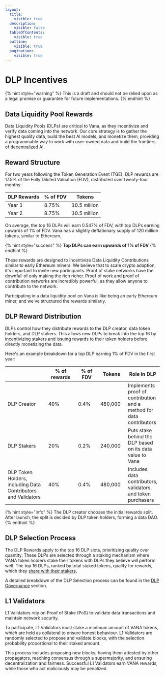 ```yaml
---
layout:
  title:
    visible: true
  description:
    visible: false
  tableOfContents:
    visible: true
  outline:
    visible: true
  pagination:
    visible: true
---
```


# DLP Incentives

{% hint style="warning" %}
This is a draft and should not be relied upon as a legal promise or guarantee for future implementations.
{% endhint %}

## Data Liquidity Pool Rewards

Data Liquidity Pools (DLPs) are critical to Vana, as they incentivize and verify data coming into the network. Our core strategy is to gather the highest quality data, build the best AI models, and monetize them, providing a programmable way to work with user-owned data and build the frontiers of decentralized AI.&#x20;

## Reward Structure

For two years following the Token Generation Event (TGE), DLP rewards are 17.5% of the Fully Diluted Valuation (FDV), distributed over twenty-four months:

| DLP Rewards | % of FDV | Tokens       |
| ----------- | -------- | ------------ |
| Year 1      | 8.75%    | 10.5 million |
| Year 2      | 8.75%    | 10.5 million |

On average, the top 16 DLPs will earn 0.547% of FDV, with top DLPs earning upwards of 1% of FDV. Vana has a slightly deflationary supply of 120 million tokens, similar to Ethereum.&#x20;

{% hint style="success" %}
**Top DLPs can earn upwards of 1% of FDV**
{% endhint %}

These rewards are designed to incentivize Data Liquidity Contributions similar to early Ethereum miners. We believe that to scale crypto adoption, it's important to invite new participants. Proof of stake networks have the downfall of only making the rich richer. Proof of work and proof of contribution networks are incredibly powerful, as they allow anyone to contribute to the network.&#x20;

Participating in a data liquidity pool on Vana is like being an early Ethereum miner, and we've structured the rewards similarly.

## DLP Reward Distribution

DLPs control how they distribute rewards to the DLP creator, data token holders, and DLP stakers. This allows new DLPs to break into the top 16 by incentivizing stakers and issuing rewards to their token holders before directly monetizing the data.

Here's an example breakdown for a top DLP earning 1% of FDV in the first year:

<table><thead><tr><th width="186"></th><th width="136">% of rewards</th><th width="104">% of FDV</th><th width="98">Tokens</th><th>Role in DLP</th></tr></thead><tbody><tr><td>DLP Creator</td><td>40%</td><td>0.4%</td><td>480,000</td><td>Implements proof of contribution and a method for data contributors</td></tr><tr><td>DLP Stakers</td><td>20%</td><td>0.2%</td><td>240,000</td><td>Puts stake behind the DLP based on its data value to Vana</td></tr><tr><td>DLP Token Holders, including Data Contributors and Validators</td><td>40%</td><td>0.4%</td><td>480,000</td><td>Includes data contributors, validators, and token purchasers</td></tr></tbody></table>

{% hint style="info" %}
The DLP creator chooses the initial rewards split. After launch, the split is decided by DLP token holders, forming a data DAO.
{% endhint %}

## DLP Selection Process

The DLP Rewards apply to the top 16 DLP slots, prioritizing quality over quantity. These DLPs are selected through a staking mechanism where VANA token holders stake their tokens with DLPs they believe will perform well. The top 16 DLPs, ranked by total staked tokens, qualify for rewards, which they [share with their stakers](incentives.md#dlp-reward-distribution).

A detailed breakdown of the DLP Selection process can be found in the [DLP Governance](dlp-governance.md) section.

## L1 Validators

L1 Validators rely on Proof of Stake (PoS) to validate data transactions and maintain network security.

To participate, L1 Validators must stake a minimum amount of VANA tokens, which are held as collateral to ensure honest behaviour. L1 Validators are randomly selected to propose and validate blocks, with the selection probability proportional to their staked amount.&#x20;

This process includes proposing new blocks, having them attested by other propagators, reaching consensus through a supermajority, and ensuring decentralization and fairness. Successful L1 Validators earn VANA rewards, while those who act maliciously may be penalized.
